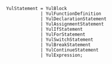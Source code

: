 <!-- This file is generated automatically by infrastructure scripts. Please don't edit by hand. -->

```{ .ebnf .slang-ebnf #YulStatement }
YulStatement = YulBlock
             | YulFunctionDefinition
             | YulDeclarationStatement
             | YulAssignmentStatement
             | YulIfStatement
             | YulForStatement
             | YulSwitchStatement
             | YulBreakStatement
             | YulContinueStatement
             | YulExpression;
```
